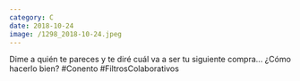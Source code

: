 ```yaml
--- 
category: C 
date: 2018-10-24 
image: /1298_2018-10-24.jpeg 
--- 
```


Dime a quién te pareces y te diré cuál va a ser tu siguiente compra... ¿Cómo hacerlo bien? #Conento #FiltrosColaborativos